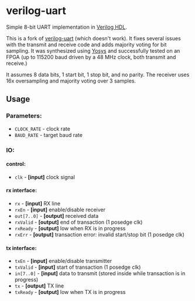 verilog-uart
============
Simple 8-bit UART implementation in [Verilog HDL](https://en.wikipedia.org/wiki/Verilog).

This is a fork of [verilog-uart](https://github.com/hell03end/verilog-uart) (which doesn't work). It fixes several issues with the transmit and receive code and adds majority voting for bit sampling. It was synthesized using [Yosys](https://github.com/YosysHQ/yosys) and successfully tested on an FPGA (up to 115200 baud driven by a 48 MHz clock, both transmit and receive.)

It assumes 8 data bits, 1 start bit, 1 stop bit, and no parity. The receiver uses 16x oversampling and majority voting over 3 samples.

Usage
-----

### Parameters:
* `CLOCK_RATE` - clock rate
* `BAUD_RATE` - target baud rate

### IO:

#### control:
* `clk` - **[input]** clock signal

#### rx interface:
* `rx` - **[input]** RX line
* `rxEn` - **[input]** enable/disable receiver
* `out[7..0]` - **[output]** received data
* `rxValid` - **[output]** end of transaction (1 posedge clk)
* `rxReady` - **[output]** low when RX is in progress
* `rxErr` - **[output]** transaction error: invalid start/stop bit (1 posedge clk)

#### tx interface:
* `txEn` - **[input]** enable/disable transmitter
* `txValid` - **[input]** start of transaction (1 posedge clk)
* `in[7..0]` - **[input]** data to transmit (stored inside while transaction is in progress)
* `tx` - **[output]** TX line
* `txReady` - **[output]** low when TX is in progress



